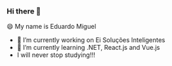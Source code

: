### Hi there 👋

😄 My name is Eduardo Miguel

- 🔭 I’m currently working on Ei Soluções Inteligentes
- 🌱 I’m currently learning .NET, React.js and Vue.js
- I will never stop studying!!!
